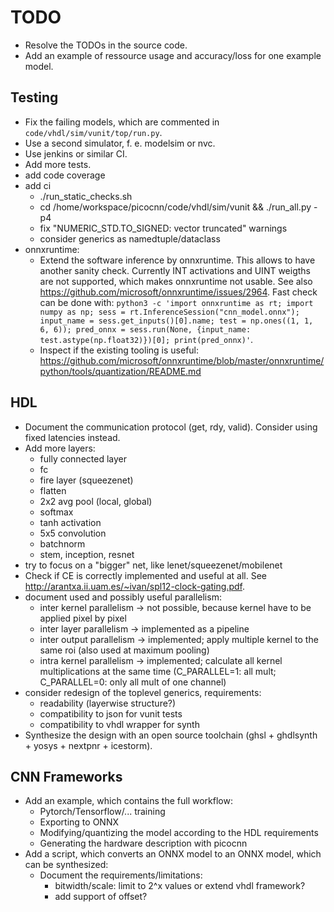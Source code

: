 # TODO

- Resolve the TODOs in the source code.
- Add an example of ressource usage and accuracy/loss for one example model.

## Testing

- Fix the failing models, which are commented in `code/vhdl/sim/vunit/top/run.py`.
- Use a second simulator, f. e. modelsim or nvc.
- Use jenkins or similar CI.
- Add more tests.
- add code coverage
- add ci
  - ./run_static_checks.sh
  - cd /home/workspace/picocnn/code/vhdl/sim/vunit && ./run_all.py -p4
  - fix "NUMERIC_STD.TO_SIGNED: vector truncated" warnings
  - consider generics as namedtuple/dataclass
- onnxruntime:
  - Extend the software inference by onnxruntime. This allows to have another sanity check. Currently INT activations and UINT weigths are not supported, which makes onnxruntime not usable. See also <https://github.com/microsoft/onnxruntime/issues/2964>. Fast check can be done with: `python3 -c 'import onnxruntime as rt; import numpy as np; sess = rt.InferenceSession("cnn_model.onnx"); input_name = sess.get_inputs()[0].name; test = np.ones((1, 1, 6, 6)); pred_onnx = sess.run(None, {input_name: test.astype(np.float32)})[0]; print(pred_onnx)'`.
  - Inspect if the existing tooling is useful: <https://github.com/microsoft/onnxruntime/blob/master/onnxruntime/python/tools/quantization/README.md>

## HDL

- Document the communication protocol (get, rdy, valid). Consider using fixed latencies instead.
- Add more layers:
  - fully connected layer
  - fc
  - fire layer (squeezenet)
  - flatten
  - 2x2 avg pool (local, global)
  - softmax
  - tanh activation
  - 5x5 convolution
  - batchnorm
  - stem, inception, resnet
- try to focus on a "bigger" net, like lenet/squeezenet/mobilenet
- Check if CE is correctly implemented and useful at all. See <http://arantxa.ii.uam.es/~ivan/spl12-clock-gating.pdf>.
- document used and possibly useful parallelism:
  - inter kernel parallelism -> not possible, because kernel have to be applied pixel by pixel
  - inter layer parallelism -> implemented as a pipeline
  - inter output parallelism -> implemented; apply multiple kernel to the same roi (also used at maximum pooling)
  - intra kernel parallelism -> implemented; calculate all kernel multiplications at the same time (C_PARALLEL=1: all mult; C_PARALLEL=0: only all mult of one channel)
- consider redesign of the toplevel generics, requirements:
  - readability (layerwise structure?)
  - compatibility to json for vunit tests
  - compatibility to vhdl wrapper for synth
- Synthesize the design with an open source toolchain (ghsl + ghdlsynth + yosys + nextpnr + icestorm).

## CNN Frameworks

- Add an example, which contains the full workflow:
  - Pytorch/Tensorflow/... training
  - Exporting to ONNX
  - Modifying/quantizing the model according to the HDL requirements
  - Generating the hardware description with picocnn
- Add a script, which converts an ONNX model to an ONNX model, which can be synthesized:
  - Document the requirements/limitations:
    - bitwidth/scale: limit to 2^x values or extend vhdl framework?
    - add support of offset?
